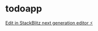 # todoapp

[Edit in StackBlitz next generation editor ⚡️](https://stackblitz.com/~/github.com/fujikihirotaka02/todoapp)